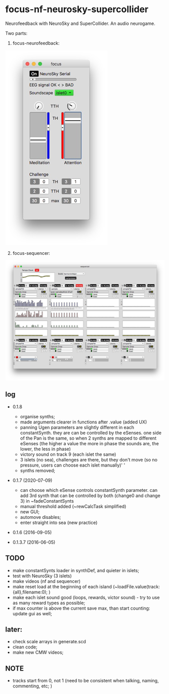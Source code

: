 # focus-nf-neurosky-supercollider

Neurofeedback with NeuroSky and SuperCollider. An audio neurogame.

Two parts:

1. focus-neurofeedback:

![screenshot](screenshot-focus-nf.jpg?raw=true "focus-nf")

2. focus-sequencer:

![screenshot](screenshot-focus-seq.jpg?raw=true "focus-sequencer")

## log
* 0.1.8
  - organise synths;
  - made arguments clearer in functions after .value (added UX)
  - panning Ugen parameters are slightly different in each constantSynth.  they are can be controlled by the eSenses.  one side of the Pan is the same, so when 2 synths are mapped to different eSenses (the higher a value the more in phase the sounds are, the lower, the less in phase)
  - victory sound on track 9 (each islet the same)
  - 3 islets (no sea), challenges are there, but they don't move (so no pressure, users can choose each islet manually)' '
  - synths removed;

* 0.1.7 (2020-07-09)
  - can choose which eSense controls constantSynth parameter.  can add 3rd synth that can be controlled by both (change0 and change 3) in ~fadeConstantSynts
  - manual threshold added (~rewCalcTask simplified)
  - new GUI;
  - automove disables;
  - enter straight into sea (new practice)
* 0.1.6 (2016-09-05)
* 0.1.3.7 (2016-06-05)

## TODO
- make constantSynts loader in synthDef, and quieter in islets; 
- test with NeuroSky (3 islets)
- make videos (nf and sequencer)
- make reset load at the beginning of each island (~loadFile.value(track:{all},filename:0); )
- make each islet sound good (loops, rewards, victor sound) - try to use as many reward types as possible;
- if max counter is above the current save max, than start counting: update gui as well;

## later:
- check scale arrays in generate.scd
- clean code;
- make new CMW videos;

## NOTE
- tracks start from 0, not 1 (need to be consistent when talking, naming, commenting, etc; )
